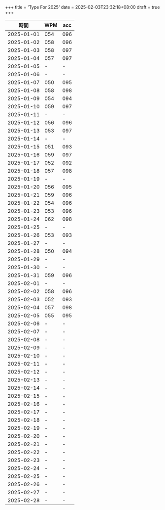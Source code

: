 +++
title = 'Type For 2025'
date = 2025-02-03T23:32:18+08:00
draft = true
+++

|    時間    |  WPM  |  acc  |
|------------|-------|-------|
| 2025-01-01 |  054  |  096  |
| 2025-01-02 |  058  |  096  |
| 2025-01-03 |  058  |  097  |
| 2025-01-04 |  057  |  097  |
| 2025-01-05 |   -   |   -   |
| 2025-01-06 |   -   |   -   |
| 2025-01-07 |  050  |  095  |
| 2025-01-08 |  058  |  098  |
| 2025-01-09 |  054  |  094  |
| 2025-01-10 |  059  |  097  |
| 2025-01-11 |   -   |   -   |
| 2025-01-12 |  056  |  096  |
| 2025-01-13 |  053  |  097  |
| 2025-01-14 |   -   |   -   |
| 2025-01-15 |  051  |  093  |
| 2025-01-16 |  059  |  097  |
| 2025-01-17 |  052  |  092  |
| 2025-01-18 |  057  |  098  |
| 2025-01-19 |   -   |   -   |
| 2025-01-20 |  056  |  095  |
| 2025-01-21 |  059  |  096  |
| 2025-01-22 |  054  |  096  |
| 2025-01-23 |  053  |  096  |
| 2025-01-24 |  062  |  098  |
| 2025-01-25 |   -   |   -   |
| 2025-01-26 |  053  |  093  |
| 2025-01-27 |   -   |   -   |
| 2025-01-28 |  050  |  094  |
| 2025-01-29 |   -   |   -   |
| 2025-01-30 |   -   |   -   |
| 2025-01-31 |  059  |  096  |
| 2025-02-01 |   -   |   -   |
| 2025-02-02 |  058  |  096  |
| 2025-02-03 |  052  |  093  |
| 2025-02-04 |  057  |  098  |
| 2025-02-05 |  055  |  095  |
| 2025-02-06 |   -   |   -   |
| 2025-02-07 |   -   |   -   |
| 2025-02-08 |   -   |   -   |
| 2025-02-09 |   -   |   -   |
| 2025-02-10 |   -   |   -   |
| 2025-02-11 |   -   |   -   |
| 2025-02-12 |   -   |   -   |
| 2025-02-13 |   -   |   -   |
| 2025-02-14 |   -   |   -   |
| 2025-02-15 |   -   |   -   |
| 2025-02-16 |   -   |   -   |
| 2025-02-17 |   -   |   -   |
| 2025-02-18 |   -   |   -   |
| 2025-02-19 |   -   |   -   |
| 2025-02-20 |   -   |   -   |
| 2025-02-21 |   -   |   -   |
| 2025-02-22 |   -   |   -   |
| 2025-02-23 |   -   |   -   |
| 2025-02-24 |   -   |   -   |
| 2025-02-25 |   -   |   -   |
| 2025-02-26 |   -   |   -   |
| 2025-02-27 |   -   |   -   |
| 2025-02-28 |   -   |   -   |
